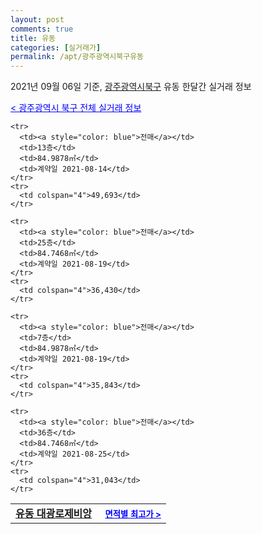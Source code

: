 ```yaml
---
layout: post
comments: true
title: 유동
categories: [실거래가]
permalink: /apt/광주광역시북구유동
---
```


2021년 09월 06일 기준, <a href="/apt/광주광역시북구">광주광역시북구</a> 유동 한달간 실거래 정보

<a style="color: blue;" href="/apt/광주광역시북구">< 광주광역시 북구 전체 실거래 정보</a>
<!---- start ---->
<table>
  <tr>
    <td colspan="4" style="font-weight: bold;"><a href="/apt/광주광역시북구유동유동대광로제비앙">유동 대광로제비앙</a> &nbsp;&nbsp;&nbsp; <a style="color: blue; font-size: smaller;" href="/apt/광주광역시북구유동유동대광로제비앙">면적별 최고가 ></a></td>
  </tr>
    
    <tr>
      <td><a style="color: blue">전매</a></td>
      <td>13층</td>
      <td>84.9878㎡</td>
      <td>계약일 2021-08-14</td>
    </tr>
    <tr>
      <td colspan="4">49,693</td>
    </tr>
      
    <tr>
      <td><a style="color: blue">전매</a></td>
      <td>25층</td>
      <td>84.7468㎡</td>
      <td>계약일 2021-08-19</td>
    </tr>
    <tr>
      <td colspan="4">36,430</td>
    </tr>
      
    <tr>
      <td><a style="color: blue">전매</a></td>
      <td>7층</td>
      <td>84.9878㎡</td>
      <td>계약일 2021-08-19</td>
    </tr>
    <tr>
      <td colspan="4">35,843</td>
    </tr>
      
    <tr>
      <td><a style="color: blue">전매</a></td>
      <td>36층</td>
      <td>84.7468㎡</td>
      <td>계약일 2021-08-25</td>
    </tr>
    <tr>
      <td colspan="4">31,043</td>
    </tr>
      
</table>
<!---- end ---->
    